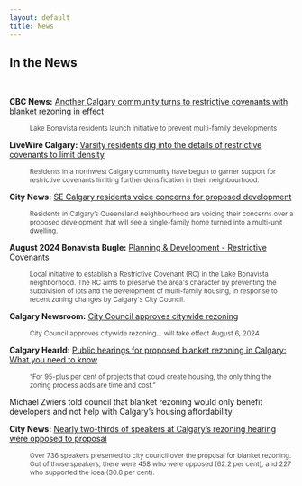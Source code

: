 ```yaml
---
layout: default
title: News
---
```


## In the News
<br>

**CBC News:** [Another Calgary community turns to restrictive covenants with blanket rezoning in effect](https://www.cbc.ca/news/canada/calgary/restrictive-covenants-lake-bonavista-1.7327475)
 <p style="padding-left: 3em;font-size: .75rem;font-weight: 300;margin-top: 0;">Lake Bonavista residents launch initiative to prevent multi-family developments</p>

**LiveWire Calgary:** [Varsity residents dig into the details of restrictive covenants to limit density](https://livewirecalgary.com/2024/09/20/varsity-residents-dig-into-the-details-of-restrictive-covenants/)
<p style="padding-left: 3em;font-size: .75rem;font-weight: 300;margin-top: 0;">Residents in a northwest Calgary community have begun to garner support for restrictive covenants limiting further densification in their neighbourhood.</p>

**City News:** [SE Calgary residents voice concerns for proposed development](https://calgary.citynews.ca/2024/08/16/calgary-queensland-concerns-proposed-development/)
<p style="padding-left: 3em;font-size: .75rem;font-weight: 300;margin-top: 0;">Residents in Calgary’s Queensland neighbourhood are voicing their concerns over a proposed development that will see a single-family home turned into a multi-unit dwelling.
</p>

**August 2024 Bonavista Bugle:** [Planning & Development - Restrictive Covenants](../essay)
<p style="padding-left: 3em;font-size: .75rem;font-weight: 300;margin-top: 0;">Local initiative to establish a Restrictive Covenant (RC) in the Lake Bonavista neighborhood. The RC aims to preserve the area's character by preventing the subdivision of lots and the development of multi-family housing, in response to recent zoning changes by Calgary's City Council.</p>

**Calgary Newsroom:** [City Council approves citywide rezoning](https://newsroom.calgary.ca/city-council-approves-citywide-rezoning-with-amendments-in-response-to-calgarys-housing-crisis)
<p style="padding-left: 3em;font-size: .75rem;font-weight: 300;margin-top: 0;">City Council approves citywide rezoning... will take effect August 6, 2024</p>

**Calgary Hearld:** [Public hearings for proposed blanket rezoning in Calgary: What you need to know](https://calgaryherald.com/news/local-news/public-hearings-blanket-rezoning-calgary-need-to-know)
<p style="padding-left: 3em;font-size: .75rem;font-weight: 300;margin-top: 0;">“For 95-plus per cent of projects that could create housing, the only thing the zoning process adds are time and cost.”

Michael Zwiers told council that blanket rezoning would only benefit developers and not help with Calgary’s housing affordability.</p>

**City News:** [Nearly two-thirds of speakers at Calgary’s rezoning hearing were opposed to proposal](https://calgary.citynews.ca/2024/05/09/calgary-rezoning-hearing-recap/)
 <p style="padding-left: 3em;font-size: .75rem;font-weight: 300;margin-top: 0;">Over 736 speakers presented to city council over the proposal for blanket rezoning. Out of those speakers, there were 458 who were opposed (62.2 per cent), and 227 who supported the idea (30.8 per cent).</p>